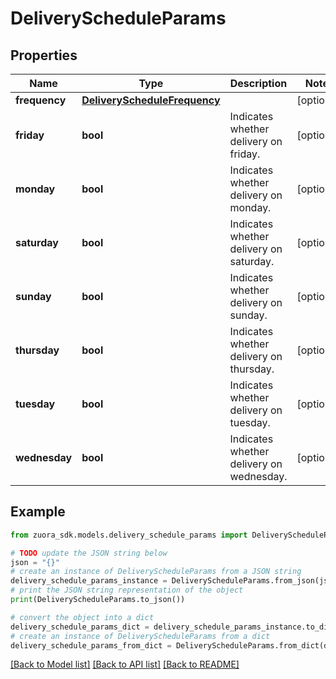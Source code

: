 # DeliveryScheduleParams


## Properties

Name | Type | Description | Notes
------------ | ------------- | ------------- | -------------
**frequency** | [**DeliveryScheduleFrequency**](DeliveryScheduleFrequency.md) |  | [optional] 
**friday** | **bool** | Indicates whether delivery on friday.  | [optional] 
**monday** | **bool** | Indicates whether delivery on monday.  | [optional] 
**saturday** | **bool** | Indicates whether delivery on saturday.  | [optional] 
**sunday** | **bool** | Indicates whether delivery on sunday.  | [optional] 
**thursday** | **bool** | Indicates whether delivery on thursday.  | [optional] 
**tuesday** | **bool** | Indicates whether delivery on tuesday.  | [optional] 
**wednesday** | **bool** | Indicates whether delivery on wednesday.  | [optional] 

## Example

```python
from zuora_sdk.models.delivery_schedule_params import DeliveryScheduleParams

# TODO update the JSON string below
json = "{}"
# create an instance of DeliveryScheduleParams from a JSON string
delivery_schedule_params_instance = DeliveryScheduleParams.from_json(json)
# print the JSON string representation of the object
print(DeliveryScheduleParams.to_json())

# convert the object into a dict
delivery_schedule_params_dict = delivery_schedule_params_instance.to_dict()
# create an instance of DeliveryScheduleParams from a dict
delivery_schedule_params_from_dict = DeliveryScheduleParams.from_dict(delivery_schedule_params_dict)
```
[[Back to Model list]](../README.md#documentation-for-models) [[Back to API list]](../README.md#documentation-for-api-endpoints) [[Back to README]](../README.md)


